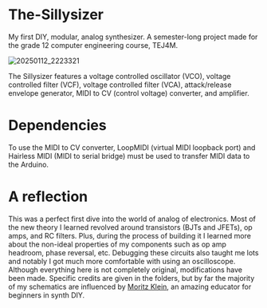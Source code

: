 # The-Sillysizer
My first DIY, modular, analog synthesizer. A semester-long project made for the grade 12 computer engineering course, TEJ4M.

![20250112_2223321](https://github.com/user-attachments/assets/33baa586-dae3-4620-8b05-e2ffb44f1870)

The Sillysizer features a voltage controlled oscillator (VCO), voltage controlled filter (VCF), voltage controlled filter (VCA), attack/release envelope generator, MIDI to CV (control voltage) converter, and amplifier. 

# Dependencies
To use the MIDI to CV converter, LoopMIDI (virtual MIDI loopback port) and Hairless MIDI (MIDI to serial bridge) must be used to transfer MIDI data to the Arduino. 

# A reflection
This was a perfect first dive into the world of analog of electronics. Most of the new theory I learned revolved around transistors (BJTs and JFETs), op amps, and RC filters. Plus, during the process of building it I learned more about the non-ideal properties of my components such as op amp headroom, phase reversal, etc. Debugging these circuits also taught me lots and notably I got much more comfortable with using an oscilloscope. Although everything here is not completely original, modifications have been made. Specific credits are given in the folders, but by far the majority of my schematics are influenced by [Moritz Klein]([url](https://www.youtube.com/@MoritzKlein0)), an amazing educator for beginners in synth DIY.
